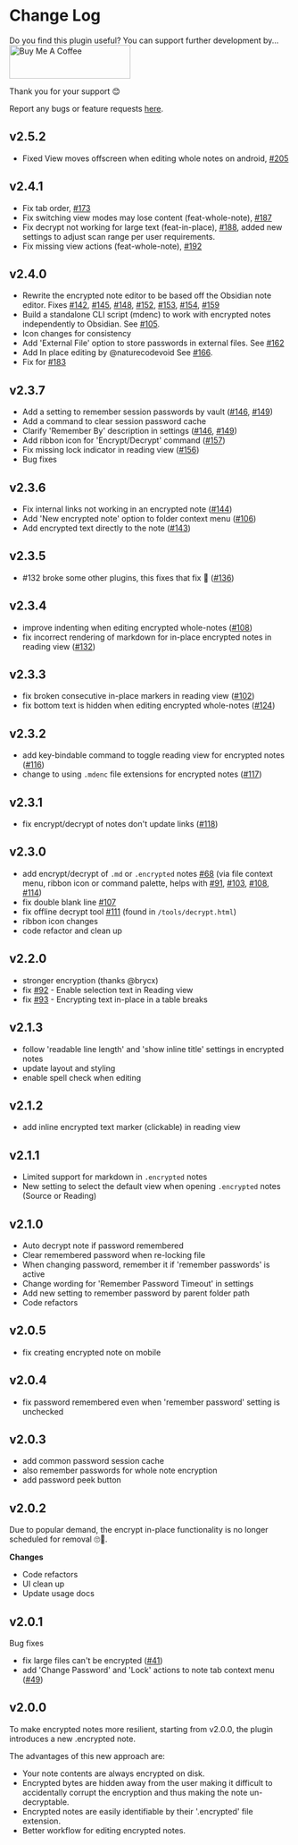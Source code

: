 # Change Log

Do you find this plugin useful?  You can support further development by...  
<a href="https://www.buymeacoffee.com/cleon" target="_blank"><img src="https://cdn.buymeacoffee.com/buttons/v2/default-yellow.png" alt="Buy Me A Coffee" style="height: 60px !important;width: 217px !important;" ></a>


Thank you for your support 😊

Report any bugs or feature requests [here](https://github.com/meld-cp/obsidian-encrypt/issues).

## v2.5.2
- Fixed View moves offscreen when editing whole notes on android, [#205](https://github.com/meld-cp/obsidian-encrypt/issues/205)

## v2.4.1
- Fix tab order, [#173](https://github.com/meld-cp/obsidian-encrypt/issues?q=is%3Aissue%20173)
- Fix switching view modes may lose content (feat-whole-note), [#187](https://github.com/meld-cp/obsidian-encrypt/issues/187)
- Fix decrypt not working for large text (feat-in-place), [#188](https://github.com/meld-cp/obsidian-encrypt/issues/188), added new settings to adjust scan range per user requirements.
- Fix missing view actions (feat-whole-note), [#192](https://github.com/meld-cp/obsidian-encrypt/issues/192)


## v2.4.0
- Rewrite the encrypted note editor to be based off the Obsidian note editor. Fixes [#142](https://github.com/meld-cp/obsidian-encrypt/issues/142), [#145](https://github.com/meld-cp/obsidian-encrypt/issues/145), [#148](https://github.com/meld-cp/obsidian-encrypt/issues/148), [#152](https://github.com/meld-cp/obsidian-encrypt/issues/152), [#153](https://github.com/meld-cp/obsidian-encrypt/issues/153), [#154](https://github.com/meld-cp/obsidian-encrypt/issues/154), [#159](https://github.com/meld-cp/obsidian-encrypt/issues/159)
- Build a standalone CLI script (mdenc) to work with encrypted notes independently to Obsidian. See [#105](https://github.com/meld-cp/obsidian-encrypt/issues/105).
- Icon changes for consistency
- Add 'External File' option to store passwords in external files. See [#162](https://github.com/meld-cp/obsidian-encrypt/issues/162)
- Add In place editing by @naturecodevoid See [#166](https://github.com/meld-cp/obsidian-encrypt/issues/166).
- Fix for [#183](https://github.com/meld-cp/obsidian-encrypt/issues/183)


## v2.3.7
- Add a setting to remember session passwords by vault ([#146](https://github.com/meld-cp/obsidian-encrypt/issues/146), [#149](https://github.com/meld-cp/obsidian-encrypt/issues/149))
- Add a command to clear session password cache
- Clarify 'Remember By' description in settings ([#146](https://github.com/meld-cp/obsidian-encrypt/issues/146), [#149](https://github.com/meld-cp/obsidian-encrypt/issues/149))
- Add ribbon icon for 'Encrypt/Decrypt' command ([#157](https://github.com/meld-cp/obsidian-encrypt/issues/157))
- Fix missing lock indicator in reading view ([#156](https://github.com/meld-cp/obsidian-encrypt/issues/156))
- Bug fixes

## v2.3.6
- Fix internal links not working in an encrypted note ([#144](https://github.com/meld-cp/obsidian-encrypt/issues/144))
- Add 'New encrypted note' option to folder context menu ([#106](https://github.com/meld-cp/obsidian-encrypt/issues/106))
- Add encrypted text directly to the note ([#143](https://github.com/meld-cp/obsidian-encrypt/issues/143))


## v2.3.5
- #132 broke some other plugins, this fixes that fix 🤞 ([#136](https://github.com/meld-cp/obsidian-encrypt/issues/136))


## v2.3.4
- improve indenting when editing encrypted whole-notes ([#108](https://github.com/meld-cp/obsidian-encrypt/issues/108))
- fix incorrect rendering of markdown for in-place encrypted notes in reading view ([#132](https://github.com/meld-cp/obsidian-encrypt/issues/132))


## v2.3.3
- fix broken consecutive in-place markers in reading view ([#102](https://github.com/meld-cp/obsidian-encrypt/issues/102))
- fix bottom text is hidden when editing encrypted whole-notes ([#124](https://github.com/meld-cp/obsidian-encrypt/issues/124))


## v2.3.2
- add key-bindable command to toggle reading view for encrypted notes ([#116](https://github.com/meld-cp/obsidian-encrypt/issues/116))
- change to using `.mdenc` file extensions for encrypted notes ([#117](https://github.com/meld-cp/obsidian-encrypt/issues/117))

## v2.3.1
- fix encrypt/decrypt of notes don't update links ([#118](https://github.com/meld-cp/obsidian-encrypt/issues/118))

## v2.3.0
- add encrypt/decrypt of `.md` or `.encrypted` notes [#68](https://github.com/meld-cp/obsidian-encrypt/issues/68) (via file context menu, ribbon icon or command palette, helps with [#91](https://github.com/meld-cp/obsidian-encrypt/issues/91), [#103](https://github.com/meld-cp/obsidian-encrypt/issues/103), [#108](https://github.com/meld-cp/obsidian-encrypt/issues/108), [#114](https://github.com/meld-cp/obsidian-encrypt/issues/114))
- fix double blank line [#107](https://github.com/meld-cp/obsidian-encrypt/issues/107)
- fix offline decrypt tool [#111](https://github.com/meld-cp/obsidian-encrypt/issues/111) (found in `/tools/decrypt.html`)
- ribbon icon changes
- code refactor and clean up

## v2.2.0
- stronger encryption (thanks @brycx)
- fix [#92](https://github.com/meld-cp/obsidian-encrypt/issues/92) - Enable selection text in Reading view
- fix [#93](https://github.com/meld-cp/obsidian-encrypt/issues/93) - Encrypting text in-place in a table breaks

## v2.1.3
- follow 'readable line length' and 'show inline title' settings in encrypted notes
- update layout and styling
- enable spell check when editing

## v2.1.2
- add inline encrypted text marker (clickable) in reading view

## v2.1.1
- Limited support for markdown in `.encrypted` notes
- New setting to select the default view when opening `.encrypted` notes (Source or Reading)

## v2.1.0
- Auto decrypt note if password remembered
- Clear remembered password when re-locking file
- When changing password, remember it if 'remember passwords' is active
- Change wording for 'Remember Password Timeout' in settings
- Add new setting to remember password by parent folder path
- Code refactors

## v2.0.5
- fix creating encrypted note on mobile

## v2.0.4
- fix password remembered even when 'remember password' setting is unchecked

## v2.0.3
- add common password session cache
- also remember passwords for whole note encryption
- add password peek button

## v2.0.2

Due to popular demand, the encrypt in-place functionality is no longer scheduled for removal 🙄🥳.

**Changes**
- Code refactors
- UI clean up
- Update usage docs

## v2.0.1
Bug fixes
- fix large files can't be encrypted ([#41](https://github.com/meld-cp/obsidian-encrypt/issues/41))
- add 'Change Password' and 'Lock' actions to note tab context menu ([#49](https://github.com/meld-cp/obsidian-encrypt/issues/49))

## v2.0.0

To make encrypted notes more resilient, starting from v2.0.0, the plugin introduces a new .encrypted note.

The advantages of this new approach are:

- Your note contents are always encrypted on disk.
- Encrypted bytes are hidden away from the user making it difficult to accidentally corrupt the encryption and thus making the note un-decryptable.
- Encrypted notes are easily identifiable by their '.encrypted' file extension.
- Better workflow for editing encrypted notes.

